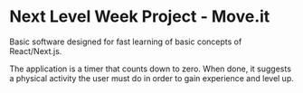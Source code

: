 # Next Level Week Project - Move.it
 
Basic software designed for fast learning of basic concepts of React/Next.js.

The application is a timer that counts down to zero. When done, it suggests a physical activity the user must do in order to gain experience and level up.
